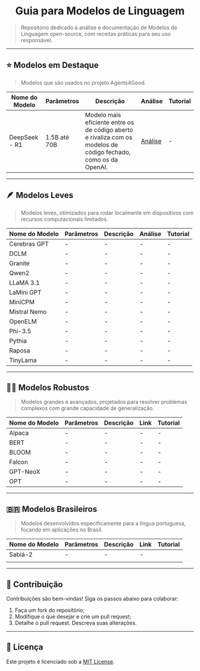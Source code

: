 <h1 align="center">Guia para Modelos de Linguagem</h1>

> Repositório dedicado à análise e documentação de Modelos de Linguagem open-source, com receitas práticas para seu uso responsável.

---
## ⭐ Modelos em Destaque
> Modelos que são usados no projeto Agents4Good.

| Nome do Modelo | Parâmetros | Descrição | Análise | Tutorial |
|----------------|------------|-----------|---------|----------|
| DeepSeek - R1 | 1.5B até 70B | Modelo mais eficiente entre os de código aberto e rivaliza com os modelos de código fechado, como os da OpenAI. |[Análise](./modelos/deepSeek/deepSeek.md)         |        - |

---
## 🪶 Modelos Leves  
> Modelos leves, otimizados para rodar localmente em dispositivos com recursos computacionais limitados.

|   Nome do Modelo  | Parâmetros    | Descrição                 | Análise | Tutorial |
|-------------------|---------------|---------------------------|---------|----------|
| Cerebras GPT      | -             | -                         | -       | -        |
| DCLM              | -             | -                         | -       | -        |
| Granite           | -             | -                         | -       | -        |
| Qwen2             | -             | -                         | -       | -        |
| LLaMA 3.1         | -             | -                         | -       | -        |
| LaMini GPT        | -             | -                         | -       | -        |
| MiniCPM           | -             | -                         | -       | -        |
| Mistral Nemo      | -             | -                         | -       | -        |
| OpenELM           | -             | -                         | -       | -        |
| Phi-3.5           | -             | -                         | -       | -        |
| Pythia            | -             | -                         | -       | -        |
| Raposa            | -             | -                         | -       | -        |
| TinyLama          | -             | -                         | -       | -        |

---
## 🏋️‍♂️ Modelos Robustos  
> Modelos grandes e avançados, projetados para resolver problemas complexos com grande capacidade de generalização.

| Nome do Modelo | Parâmetros   |  Descrição  | Link | Tutorial |
|----------------|--------------|-------------|------|----------|
| Alpaca         | -            | -           | -    | -        |
| BERT           | -            | -           | -    | -        |
| BLOOM          | -            | -           | -    | -        |
| Falcon         | -            | -           | -    | -        |
| GPT-NeoX       | -            | -           | -    | -        |
| OPT            | -            | -           | -    | -        |

---
## 🇧🇷 Modelos Brasileiros  
> Modelos desenvolvidos especificamente para a língua portuguesa, focando em aplicações no Brasil.

|   Nome do Modelo  | Parâmetros   | Descrição | Link | Tutorial |
|-------------------|--------------|---------- |------|----------|
| Sabiá-2           |  -           | -         | -    |          |
|                   |              |           |      |          |

---
## 🤝 Contribuição  
Contribuições são bem-vindas! Siga os passos abaixo para colaborar:  

1. Faça um fork do repositório;  
2. Modifique o que desejar e crie um pull request;  
3. Detalhe o pull request. Descreva suas alterações.  

---
## 📜 Licença  
Este projeto é licenciado sob a [MIT License](LICENSE).

